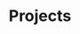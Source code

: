 ---
layout: posts
permalink: /projects/
title: "Projects"
author_profile: true
header:
  image: "/images/ab.jpg"
---